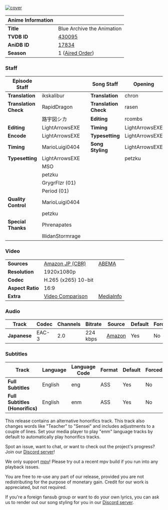 [![cover][cover-art]][anidb-id]

| Anime Information |                               |
| ----------------- | ----------------------------- |
| **Title**         | Blue Archive the Animation    |
| **TVDB ID**       | [430095][tvdb-id]             |
| **AniDB ID**      | [17834][anidb-id]             |
| **Season**        | 1 ([Aired Order][tvdb-order]) |

### Staff

| Episode Staff         |                  |     | Song Staff            | Opening        |
| --------------------- | ---------------- | --- | --------------------- | -------------- |
| **Translation**       | ikskalibur       |     | **Translation**       | chron          |
| **Translation Check** | RapidDragon      |     | **Translation Check** | rasen          |
|                       | 路宇図シカ       |     | **Editing**           | rcombs         |
| **Editing**           | LightArrowsEXE   |     | **Timing**            | LightArrowsEXE |
| **Encode**            | LightArrowsEXE   |     | **Typesetting**       | LightArrowsEXE |
| **Timing**            | MarioLuigi0404   |     | **Song Styling**      | LightArrowsEXE |
| **Typesetting**       | LightArrowsEXE   |     |                       | petzku         |
|                       | MSO              |     |                       |                |
|                       | petzku           |     |                       |                |
|                       | GrygrFlzr (01)   |     |                       |                |
|                       | Period (01)      |     |                       |                |
| **Quality Control**   | MarioLuigi0404   |     |                       |                |
|                       | petzku           |     |                       |                |
| **Special Thanks**    | Phrenapates      |     |                       |                |
|                       | IllidanStormrage |     |                       |                |

### Video

|                  |                              |                        |
| ---------------- | ---------------------------- | ---------------------- |
| **Sources**      | [Amazon JP (CBR)][amazon]    | [ABEMA][abema]         |
| **Resolution**   | 1920x1080p                   |                        |
| **Codec**        | H.265 (x265) 10-bit          |                        |
| **Aspect Ratio** | 16:9                         |                        |
| **Extra**        | [Video Comparison][slowpics] | [MediaInfo][mediainfo] |

### Audio

| Track        | Codec | Channels | Bitrate  | Source           | Default | Forced |
| ------------ | ----- | -------- | -------- | ---------------- | ------- | ------ |
| **Japanese** | EAC-3 | 2.0      | 224 kbps | [Amazon][amazon] | Yes     | No     |

### Subtitles

| Track                           | Language | Language Code | Format | Default | Forced |
| ------------------------------- | -------- | ------------- | ------ | ------- | ------ |
| **Full Subtitles**              | English  | eng           | ASS    | Yes     | No     |
| **Full Subtitles (Honorifics)** | English  | enm           | ASS    | Yes     | No     |

This release contains an alternative honorifics track.
This track also changes words like "Teacher" to "Sensei" and includes adjustments to a couple of lines.
Set your media player to play "enm" language tracks by default to automatically play honorifics tracks.

Spot an issue, want to chat, or want to check out the project's progress? Join our [Discord server][discord]!

We only support [mpv][]! Please try out a recent mpv build if you run into any playback issues.

You are free to re-use any part of our release,
provided you are not redistributing for the purpose of monetary gain.
Credit for our work is appreciated, but not required.

If you're a foreign fansub group or want to do your own lyrics,
you can ask us to render out our song styling for you in our [Discord server][discord].

[//]: <> (Info)
[cover-art]: https://cdn-eu.anidb.net/images/main/298708.jpg
[tvdb-id]: https://thetvdb.com/series/blue-archive-the-animation
[anidb-id]: https://anidb.net/anime/17834
[tvdb-order]: https://thetvdb.com/series/blue-archive-the-animation/allseasons/official

[//]: <> (Sources)
[amazon]: https://nyaa.si/?f=0&c=0_0&q=Blue+Archive+The+Animation+1080p+WEB+NanDesuKa+AMZN
[abema]: https://nyaa.si/?f=0&c=0_0&q=Ioroid+Blue+Archive+the+Animation+ABEMA+WEB-DL

[//]: <> (Encode info)
[slowpics]: https://slow.pics/c/1GXUOKNh
[mediainfo]: https://paste2.org/5s8jUaDL

[//]: <> (Other)
[discord]: https://discord.gg/dk7aadV
[mpv]: https://mpv.io/
